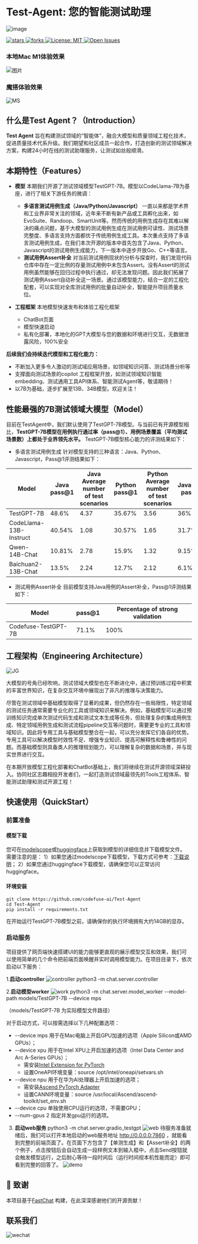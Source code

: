 # Test-Agent: 您的智能测试助理
![image](https://github.com/codefuse-ai/Test-Agent/assets/103973989/5737b652-1549-4242-bcb2-69e76603c5e6)


<p>
    <a href="https://github.com/codefuse-ai/Test-Agent">
        <img alt="stars" src="https://img.shields.io/github/stars/codefuse-ai/Test-Agent?style=social" />
    </a>
    <a href="https://github.com/codefuse-ai/Test-Agent">
        <img alt="forks" src="https://img.shields.io/github/forks/codefuse-ai/Test-Agent?style=social" />
    </a>
    <a href="https://github.com/codefuse-ai/Test-Agent/LICENCE">
      <img alt="License: MIT" src="https://badgen.net/badge/license/apache2.0/blue" />
    </a>
    <a href="https://github.com/codefuse-ai/Test-Agent/issues">
      <img alt="Open Issues" src="https://img.shields.io/github/issues-raw/codefuse-ai/Test-Agent" />
    </a>
</p>

### 本地Mac M1体验效果
![图片](https://github.com/codefuse-ai/Test-Agent/assets/103973989/8dba860f-c1bb-49d5-b9dd-a58e541562a6)

### 魔搭体验效果
![MS](https://github.com/codefuse-ai/Test-Agent/assets/103973989/0e50b258-44f9-4dc6-8e30-0a01cf62d02b)


## 什么是Test Agent？（Introduction）

**Test Agent** 旨在构建测试领域的“智能体”，融合大模型和质量领域工程化技术，促进质量技术代系升级。我们期望和社区成员一起合作，打造创新的测试领域解决方案，构建24小时在线的测试助理服务，让测试如丝般顺滑。
## 本期特性（Features）

* **模型** 本期我们开源了测试领域模型TestGPT-7B。模型以CodeLlama-7B为基座，进行了相关下游任务的微调：
  * **多语言测试用例生成（Java/Python/Javascript）** 一直以来都是学术界和工业界非常关注的领域，近年来不断有新产品或工具孵化出来，如EvoSuite、Randoop、SmartUnit等。然而传统的用例生成存在其难以解决的痛点问题，基于大模型的测试用例生成在测试用例可读性、测试场景完整度、多语言支持方面都优于传统用例生成工具。本次重点支持了多语言测试用例生成，在我们本次开源的版本中首先包含了Java、Python、Javascript的测试用例生成能力，下一版本中逐步开放Go、C++等语言。
  * **测试用例Assert补全**  对当前测试用例现状的分析与探查时，我们发现代码仓库中存在一定比例的存量测试用例中未包含Assert。没有Assert的测试用例虽然能够在回归过程中执行通过，却无法发现问题。因此我们拓展了测试用例Assert自动补全这一场景。通过该模型能力，结合一定的工程化配套，可以实现对全库测试用例的批量自动补全，智能提升项目质量水位。

* **工程框架** 本地模型快速发布和体验工程化框架
  - ChatBot页面
  - 模型快速启动
  - 私有化部署，本地化的GPT大模型与您的数据和环境进行交互，无数据泄露风险，100%安全

**后续我们会持续迭代模型和工程化能力：**
- 不断加入更多令人激动的测试域应用场景，如领域知识问答、测试场景分析等
- 支撑面向测试场景的copilot 工程框架开放，如测试领域知识智能embedding、测试通用工具API体系、智能测试Agent等，敬请期待！
- 以7B为基础，逐步扩展至13B、34B模型。欢迎关注！

## 性能最强的7B测试领域大模型（Model）
目前在TestAgent中，我们默认使用了TestGPT-7B模型。与当前已有开源模型相比，**TestGPT-7B模型在用例执行通过率（pass@1）、用例场景覆盖（平均测试场景数）上都处于业界领先水平。**
TestGPT-7B模型核心能力的评测结果如下：
- 多语言测试用例生成
针对模型支持的三种语言：Java、Python、Javascript，Pass@1评测结果如下：

| Model | Java pass@1 | Java Average number of test scenarios | Python pass@1 | Python Average number of test scenarios | Javascript pass@1 | Javascript Average number of test scenarios |
| --- | --- | --- | --- | --- | --- | --- |
| TestGPT-7B | 48.6% | 4.37 | 35.67% | 3.56 | 36% | 2.76 |
| CodeLlama-13B-Instruct | 40.54% | 1.08 | 30.57% | 1.65 | 31.7% | 3.13 |
| Qwen-14B-Chat | 10.81% | 2.78 | 15.9% | 1.32 | 9.15% | 4.22 |
| Baichuan2-13B-Chat | 13.5% | 2.24 | 12.7% | 2.12 | 6.1% | 3.31 |


- 测试用例Assert补全
目前模型支持Java用例的Assert补全，Pass@1评测结果如下：

| Model | pass@1 | Percentage of strong validation |
| --- | --- | --- |
| Codefuse-TestGPT-7B | 71.1% | 100% |


## 工程架构（Engineering Architecture）
![JG](https://github.com/codefuse-ai/Test-Agent/assets/103973989/1b61beff-df59-4ab3-843c-266413c8dbc4)

大模型的号角已经吹响，测试领域大模型也在不断进化中，通过预训练过程中积累的丰富世界知识，在复杂交互环境中展现出了非凡的推理与决策能力。

尽管在测试领域中基础模型取得了显著的成果，但仍然存在一些局限性，特定领域的测试任务通常需要专业化的工具或领域知识来解决。例如，基础模型可以通过预训练知识完成单次测试代码生成和测试文本生成等任务，但处理复杂的集成用例生成、特定领域用例生成和测试流程pipeline交互等问题时，需要更专业的工具和领域知识。因此将专用工具与基础模型整合在一起，可以充分发挥它们各自的优势。专用工具可以解决模型时效性不足、增强专业知识、提高可解释性和鲁棒性的问题。而基础模型则具备类人的推理规划能力，可以理解复杂的数据和场景，并与现实世界进行交互。

在本期开放模型工程化部署和ChatBot基础上，我们将继续在测试开源领域深耕投入。协同社区志趣相投开发者们，一起打造测试领域最领先的Tools工程体系、智能测试助理和测试开源工程！

## 快速使用（QuickStart）
### 前置准备

#### 模型下载

您可在[modelscope](https://modelscope.cn/models/codefuse-ai/TestGPT-7B)或[huggingface](https://huggingface.co/codefuse-ai/TestGPT-7B)上获取到模型的详细信息并下载模型文件。
需要注意的是：
1）如果您通过modelscope下载模型，下载方式可参考：[下载说明](https://www.modelscope.cn/docs/%E6%A8%A1%E5%9E%8B%E7%9A%84%E4%B8%8B%E8%BD%BD#%E4%BD%BF%E7%94%A8Git%E4%B8%8B%E8%BD%BD%E6%A8%A1%E5%9E%8B)；
2）如果您通过huggingface下载模型，请确保您可以正常访问huggingface。

#### 环境安装

```plain
git clone https://github.com/codefuse-ai/Test-Agent
cd Test-Agent
pip install -r requirements.txt
```

在开始运行TestGPT-7B模型之前，请确保你的执行环境拥有大约14GB的显存。
### 启动服务

项目提供了网页端快速搭建UI的能力能够更直观的展示模型交互和效果，我们可以使用简单的几个命令把前端页面唤醒并实时调用模型能力。在项目目录下，依次启动以下服务：

1.**启动controller**
![controller](https://github.com/codefuse-ai/Test-Agent/assets/103973989/e68ce187-c9f1-4ce8-9d59-ff9d8348d0ac)
python3 -m chat.server.controller

2.**启动模型worker**
![work](https://github.com/codefuse-ai/Test-Agent/assets/103973989/073e4e79-4005-4c98-87f7-0eaa0b2b1e22)
python3 -m chat.server.model_worker --model-path models/TestGPT-7B --device mps

（models/TestGPT-7B 为实际模型文件路径）

对于启动方式，可以按需选择以下几种配置选项：
- --device mps 用于在Mac电脑上开启GPU加速的选项（Apple Silicon或AMD GPUs）；
- --device xpu 用于在Intel XPU上开启加速的选项（Intel Data Center and Arc A-Series GPUs）；
  - 需安装[Intel Extension for PyTorch](https://intel.github.io/intel-extension-for-pytorch/xpu/latest/tutorials/installation.html)
  - 设置OneAPI环境变量：source /opt/intel/oneapi/setvars.sh
- --device npu 用于在华为AI处理器上开启加速的选项；
  - 需安装[Ascend PyTorch Adapter](https://github.com/Ascend/pytorch)
  - 设置CANN环境变量：source /usr/local/Ascend/ascend-toolkit/set_env.sh
- --device cpu 单独使用CPU运行的选项，不需要GPU；
- --num-gpus 2 指定并发gpu运行的选项。

3. **启动web服务**
python3 -m chat.server.gradio_testgpt
![web](https://github.com/codefuse-ai/Test-Agent/assets/103973989/340dae35-573b-4046-a3e8-e87a91453601)
待服务准备就绪后，我们可以打开本地启动的web服务地址 http://0.0.0.0:7860 ，就能看到完整的前端页面了。在页面下方包含了【单测生成】和【Assert补全】的两个例子，点击按钮后会自动生成一段样例文本到输入框中，点击Send按钮就会触发模型运行，之后耐心等待一段时间后（运行时间视本机性能而定）即可看到完整的回答了。
![demo](https://github.com/codefuse-ai/Test-Agent/assets/103973989/fd24274c-729b-4ce7-8763-a083b39300fb)

## 🤗 致谢
本项目基于[FastChat](https://github.com/lm-sys/FastChat) 构建，在此深深感谢他们的开源贡献！

## 联系我们
![wechat](https://github.com/codefuse-ai/Test-Agent/assets/106229399/53dc329b-92e5-4c24-8414-d881d101454f)




